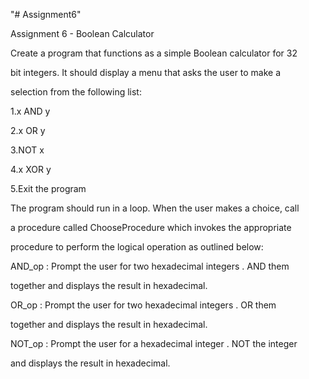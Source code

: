 "# Assignment6" 

Assignment 6 - Boolean Calculator

Create a program that functions as a simple Boolean calculator for 32

bit integers. It should display a menu that asks the user to make a

selection from the following list:

1.x AND y

2.x OR y

3.NOT x

4.x XOR y

5.Exit the program

The program should run in a loop. When the user makes a choice, call

a procedure called ChooseProcedure which invokes the appropriate

procedure to perform the logical operation as outlined below:

AND_op : Prompt the user for two hexadecimal integers . AND them

together and displays the result in hexadecimal.

OR_op : Prompt the user for two hexadecimal integers . OR them

together and displays the result in hexadecimal.

NOT_op : Prompt the user for a hexadecimal integer . NOT the integer

and displays the result in hexadecimal.

